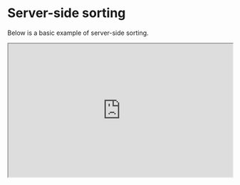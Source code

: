 # Server-side sorting

Below is a basic example of server-side sorting.

<iframe width="100%" height="300" src="https://embed.plnkr.co/mGIXTGGOJ7sMHX8Diccl/" />
